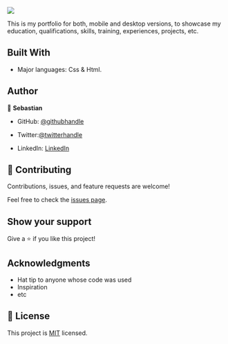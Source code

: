 ![](https://img.shields.io/badge/Microverse-blueviolet)

This is my portfolio for both, mobile and desktop versions, to showcase my education, qualifications, skills, training, experiences, projects, etc.

## Built With

- Major languages: Css & Html.

## Author

👤 **Sebastian**

- GitHub: [@githubhandle](https://github.com/githubhandle)
- Twitter:[@twitterhandle](https://twitter.com/twitterhandle)

- LinkedIn: [LinkedIn](https://linkedin.com/in/linkedinhandle)

## 🤝 Contributing

Contributions, issues, and feature requests are welcome!

Feel free to check the [issues page](../../issues/).

## Show your support

Give a ⭐️ if you like this project!

## Acknowledgments

- Hat tip to anyone whose code was used
- Inspiration
- etc

## 📝 License

This project is [MIT](./MIT.md) licensed.
